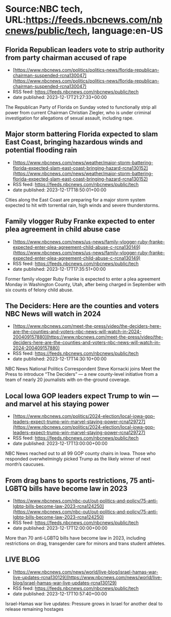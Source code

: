 # Source:NBC tech, URL:https://feeds.nbcnews.com/nbcnews/public/tech, language:en-US

## Florida Republican leaders vote to strip authority from party chairman accused of rape
 - [https://www.nbcnews.com/politics/politics-news/florida-republican-chairman-suspended-rcna130047](https://www.nbcnews.com/politics/politics-news/florida-republican-chairman-suspended-rcna130047)
 - RSS feed: https://feeds.nbcnews.com/nbcnews/public/tech
 - date published: 2023-12-17T21:27:33+00:00

The Republican Party of Florida on Sunday voted to functionally strip all power from current Chairman Christian Ziegler, who is under criminal investigation for allegations of sexual assault, including rape.

## Major storm battering Florida expected to slam East Coast, bringing hazardous winds and potential flooding rain
 - [https://www.nbcnews.com/news/weather/major-storm-battering-florida-expected-slam-east-coast-bringing-hazard-rcna130152](https://www.nbcnews.com/news/weather/major-storm-battering-florida-expected-slam-east-coast-bringing-hazard-rcna130152)
 - RSS feed: https://feeds.nbcnews.com/nbcnews/public/tech
 - date published: 2023-12-17T18:50:01+00:00

Cities along the East Coast are preparing for a major storm system expected to hit with torrential rain, high winds and severe thunderstorms.

## Family vlogger Ruby Franke expected to enter plea agreement in child abuse case
 - [https://www.nbcnews.com/news/us-news/family-vlogger-ruby-franke-expected-enter-plea-agreement-child-abuse-c-rcna130149](https://www.nbcnews.com/news/us-news/family-vlogger-ruby-franke-expected-enter-plea-agreement-child-abuse-c-rcna130149)
 - RSS feed: https://feeds.nbcnews.com/nbcnews/public/tech
 - date published: 2023-12-17T17:35:51+00:00

Former family vlogger Ruby Franke is expected to enter a plea agreement Monday in Washington County, Utah, after being charged in September with six counts of felony child abuse.

## The Deciders: Here are the counties and voters NBC News will watch in 2024
 - [https://www.nbcnews.com/meet-the-press/video/the-deciders-here-are-the-counties-and-voters-nbc-news-will-watch-in-2024-200409157880](https://www.nbcnews.com/meet-the-press/video/the-deciders-here-are-the-counties-and-voters-nbc-news-will-watch-in-2024-200409157880)
 - RSS feed: https://feeds.nbcnews.com/nbcnews/public/tech
 - date published: 2023-12-17T14:30:10+00:00

NBC News National Politics Correspondent Steve Kornacki joins Meet the Press to introduce “The Deciders” — a new county-level initiative from a team of nearly 20 journalists with on-the-ground coverage.

## Local Iowa GOP leaders expect Trump to win — and marvel at his staying power
 - [https://www.nbcnews.com/politics/2024-election/local-iowa-gop-leaders-expect-trump-win-marvel-staying-power-rcna129727](https://www.nbcnews.com/politics/2024-election/local-iowa-gop-leaders-expect-trump-win-marvel-staying-power-rcna129727)
 - RSS feed: https://feeds.nbcnews.com/nbcnews/public/tech
 - date published: 2023-12-17T13:00:00+00:00

NBC News reached out to all 99 GOP county chairs in Iowa. Those who responded overwhelmingly picked Trump as the likely winner of next month’s caucuses.

## From drag bans to sports restrictions, 75 anti-LGBTQ bills have become law in 2023
 - [https://www.nbcnews.com/nbc-out/out-politics-and-policy/75-anti-lgbtq-bills-become-law-2023-rcna124250](https://www.nbcnews.com/nbc-out/out-politics-and-policy/75-anti-lgbtq-bills-become-law-2023-rcna124250)
 - RSS feed: https://feeds.nbcnews.com/nbcnews/public/tech
 - date published: 2023-12-17T12:00:00+00:00

More than 70 anti-LGBTQ bills have become law in 2023, including restrictions on drag, transgender care for minors and trans student athletes.

## LIVE BLOG
 - [https://www.nbcnews.com/news/world/live-blog/israel-hamas-war-live-updates-rcna130129](https://www.nbcnews.com/news/world/live-blog/israel-hamas-war-live-updates-rcna130129)
 - RSS feed: https://feeds.nbcnews.com/nbcnews/public/tech
 - date published: 2023-12-17T10:57:40+00:00

Israel-Hamas war live updates: Pressure grows in Israel for another deal to release remaining hostages

